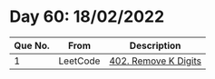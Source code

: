 # Day 60: 18/02/2022

| Que No. | From | Description |
| --- | --- | --- |
| 1 | LeetCode | [402. Remove K Digits](https://leetcode.com/problems/remove-k-digits/) |
